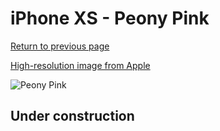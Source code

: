 # iPhone XS - Peony Pink

[Return to previous page](/iphone_x)

[High-resolution image from Apple](https://store.storeimages.cdn-apple.com/8756/as-images.apple.com/is/MRX12?wid=4500&hei=4500&fmt=png)

<div style="width: 500px"><img src="/almost_uncompressed/MRX12.webp" alt="Peony Pink"></div>

## Under construction
